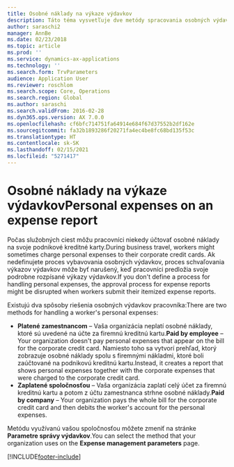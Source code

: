 ```yaml
---
title: Osobné náklady na výkaze výdavkov
description: Táto téma vysvetľuje dve metódy spracovania osobných výdavkov pracovníka v systéme Microsoft Dynamics 365 Finance.
author: saraschi2
manager: AnnBe
ms.date: 02/23/2018
ms.topic: article
ms.prod: ''
ms.service: dynamics-ax-applications
ms.technology: ''
ms.search.form: TrvParameters
audience: Application User
ms.reviewer: roschlom
ms.search.scope: Core, Operations
ms.search.region: Global
ms.author: saraschi
ms.search.validFrom: 2016-02-28
ms.dyn365.ops.version: AX 7.0.0
ms.openlocfilehash: cf6bfc714751fa64914e684f67d37552b2df162e
ms.sourcegitcommit: fa32b1893286f20271fa4ec4be8fc68bd135f53c
ms.translationtype: HT
ms.contentlocale: sk-SK
ms.lasthandoff: 02/15/2021
ms.locfileid: "5271417"
---
```

# <a name="personal-expenses-on-an-expense-report"></a><span data-ttu-id="3122a-103">Osobné náklady na výkaze výdavkov</span><span class="sxs-lookup"><span data-stu-id="3122a-103">Personal expenses on an expense report</span></span>

<span data-ttu-id="3122a-104">Počas služobných ciest môžu pracovníci niekedy účtovať osobné náklady na svoje podnikové kreditné karty.</span><span class="sxs-lookup"><span data-stu-id="3122a-104">During business travel, workers might sometimes charge personal expenses to their corporate credit cards.</span></span> <span data-ttu-id="3122a-105">Ak nedefinujete proces vybavovania osobných výdavkov, proces schvaľovania výkazov výdavkov môže byť narušený, keď pracovníci predložia svoje podrobne rozpísané výkazy výdavkov.</span><span class="sxs-lookup"><span data-stu-id="3122a-105">If you don't define a process for handling personal expenses, the approval process for expense reports might be disrupted when workers submit their itemized expense reports.</span></span> 

<span data-ttu-id="3122a-106">Existujú dva spôsoby riešenia osobných výdavkov pracovníka:</span><span class="sxs-lookup"><span data-stu-id="3122a-106">There are two methods for handling a worker's personal expenses:</span></span>

- <span data-ttu-id="3122a-107">**Platené zamestnancom** – Vaša organizácia neplatí osobné náklady, ktoré sú uvedené na účte za firemnú kreditnú kartu.</span><span class="sxs-lookup"><span data-stu-id="3122a-107">**Paid by employee** – Your organization doesn't pay personal expenses that appear on the bill for the corporate credit card.</span></span> <span data-ttu-id="3122a-108">Namiesto toho sa vytvorí prehľad, ktorý zobrazuje osobné náklady spolu s firemnými nákladmi, ktoré boli zaúčtované na podnikovú kreditnú kartu.</span><span class="sxs-lookup"><span data-stu-id="3122a-108">Instead, it creates a report that shows personal expenses together with the corporate expenses that were charged to the corporate credit card.</span></span>
- <span data-ttu-id="3122a-109">**Zaplatené spoločnosťou** – Vaša organizácia zaplatí celý účet za firemnú kreditnú kartu a potom z účtu zamestnanca strhne osobné náklady.</span><span class="sxs-lookup"><span data-stu-id="3122a-109">**Paid by company** – Your organization pays the whole bill for the corporate credit card and then debits the worker's account for the personal expenses.</span></span>

<span data-ttu-id="3122a-110">Metódu využívanú vašou spoločnosťou môžete zmeniť na stránke **Parametre správy výdavkov**.</span><span class="sxs-lookup"><span data-stu-id="3122a-110">You can select the method that your organization uses on the **Expense management parameters** page.</span></span>


[!INCLUDE[footer-include](../includes/footer-banner.md)]